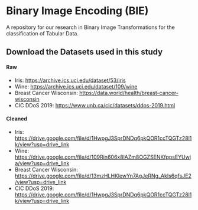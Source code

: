 # Binary Image Encoding (BIE)
A repository for our research in Binary Image Transformations for the classification of Tabular Data.


## Download the Datasets used in this study

#### Raw

 - Iris: https://archive.ics.uci.edu/dataset/53/iris
 - Wine: https://archive.ics.uci.edu/dataset/109/wine
 - Breast Cancer Wisconsin: https://data.world/health/breast-cancer-wisconsin
 - CIC DDoS 2019: https://www.unb.ca/cic/datasets/ddos-2019.html

#### Cleaned

 - Iris: https://drive.google.com/file/d/1HwpgJ3SprDNDq6pkQOR1ccTQGTz28l1k/view?usp=drive_link
 - Wine: https://drive.google.com/file/d/109Rin606x8lAZm8OGZSENKfppsEYUwja/view?usp=drive_link
 - Breast Cancer Wisconsin: https://drive.google.com/file/d/13mzHLHKlewYn7AgJeRNg_AkIs6qfsJE2/view?usp=drive_link
 - CIC DDoS 2019: https://drive.google.com/file/d/1HwpgJ3SprDNDq6pkQOR1ccTQGTz28l1k/view?usp=drive_link
